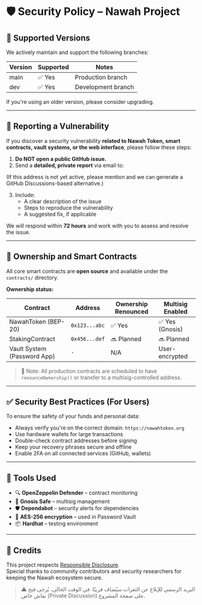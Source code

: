 # 🛡️ Security Policy – Nawah Project

## 📅 Supported Versions

We actively maintain and support the following branches:

| Version | Supported | Notes              |
|---------|-----------|--------------------|
| main    | ✅ Yes     | Production branch  |
| dev     | ✅ Yes     | Development branch |

If you're using an older version, please consider upgrading.

---

## 📢 Reporting a Vulnerability

If you discover a security vulnerability **related to Nawah Token, smart contracts, vault systems, or the web interface**, please follow these steps:

1. **Do NOT open a public GitHub issue.**
2. Send a **detailed, private report** via email to:


(If this address is not yet active, please mention and we can generate a GitHub Discussions-based alternative.)

3. Include:
   - A clear description of the issue
   - Steps to reproduce the vulnerability
   - A suggested fix, if applicable

We will respond within **72 hours** and work with you to assess and resolve the issue.

---

## 🧾 Ownership and Smart Contracts

All core smart contracts are **open source** and available under the `contracts/` directory.

**Ownership status:**

| Contract                    | Address                                 | Ownership Renounced | Multisig Enabled |
|-----------------------------|-----------------------------------------|----------------------|------------------|
| NawahToken (BEP-20)         | `0x123...abc`                           | ✅ Yes               | ✅ Yes (Gnosis)  |
| StakingContract             | `0x456...def`                           | 🔜 Planned           | 🔜 Planned       |
| Vault System (Password App) | `-`                                     | N/A                  | User-encrypted   |

> 🔐 Note: All production contracts are scheduled to have `renounceOwnership()` or transfer to a multisig-controlled address.

---

## ✅ Security Best Practices (For Users)

To ensure the safety of your funds and personal data:

- Always verify you're on the correct domain: `https://nawahtoken.org`
- Use hardware wallets for large transactions
- Double-check contract addresses before signing
- Keep your recovery phrases secure and offline
- Enable 2FA on all connected services (GitHub, wallets)

---

## 🧰 Tools Used

- 🔍 **OpenZeppelin Defender** – contract monitoring
- 🔐 **Gnosis Safe** – multisig management
- 🛡️ **Dependabot** – security alerts for dependencies
- 🔑 **AES-256 encryption** – used in Password Vault
- 📦 **Hardhat** – testing environment

---

## 🧠 Credits

This project respects [Responsible Disclosure](https://en.wikipedia.org/wiki/Responsible_disclosure).  
Special thanks to community contributors and security researchers for keeping the Nawah ecosystem secure.

> ⚠️ البريد الرسمي للإبلاغ عن الثغرات سيُضاف قريبًا. في الوقت الحالي، يُرجى فتح نقاش خاص (Private Discussion) على صفحة المشروع.

